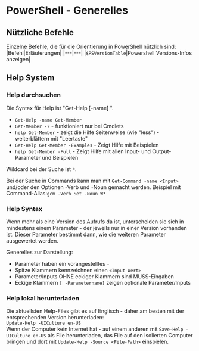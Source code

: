 # PowerShell - Generelles


## Nützliche Befehle
Einzelne Befehle, die für die Orientierung in PowerShell nützlich sind:  
|Befehl|Erläuterungen|
|---|---|
|`$PSVersionTable`|Powershell Versions-Infos anzeigen|


## Help System

### Help durchsuchen
Die Syntax für Help ist "Get-Help [-name] <cmdlet-name> ". 
- `Get-Help -name Get-Member`
- `Get-Member -?` - funktioniert nur bei Cmdlets
- `help Get-Member` - zeigt die Hilfe Seitenweise (wie "less") - weiterblättern mit "Leertaste"
- `Get-Help Get-Member -Examples` - Zeigt Hilfe mit Beispielen
- `help Get-Member -Full` - Zeigt Hilfe mit allen Input- und Output-Parameter und Beispielen

Wildcard bei der Suche ist `*`. 

Bei der Suche in Commands kann man mit `Get-Command -name <Input>` und/oder den Optionen -Verb und -Noun gemacht werden. Beispiel mit Command-Alias:`gcm -Verb Set -Noun W*`

### Help Syntax
Wenn mehr als eine Version des Aufrufs da ist, unterscheiden sie sich in mindestens einem Parameter - der jeweils nur in einer Version vorhanden ist. Dieser Parameter bestimmt dann, wie die weiteren Parameter ausgewertet werden.

Generelles zur Darstellung:  
- Parameter haben ein vorangestelltes `-`
- Spitze Klammern kennzeichnen einen `<Input-Wert>`
- Parameter/Inputs OHNE eckiger Klammern sind MUSS-Eingaben
- Eckige Klammern `[ -Parametername]` zeigen optionale Parameter/Inputs


### Help lokal herunterladen
Die aktuellsten Help-Files gibt es auf Englisch - daher am besten mit der entsprechenden Version herunterladen:   
`Update-Help -UICulture en-US`  
Wenn der Computer kein Internet hat - auf einem anderen mit `Save-Help -UICulture en-US` als File herunterladen, das File auf den isolierten Computer bringen und dort mit `Update-Help -Source <File-Path>` einspielen.